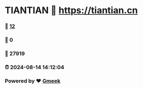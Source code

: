 # TIANTIAN :link: https://tiantian.cn 
### :page_facing_up: [12](https://tiantian.cn/tag.html) 
### :speech_balloon: 0 
### :hibiscus: 27919 
### :alarm_clock: 2024-08-14 14:12:04 
### Powered by :heart: [Gmeek](https://github.com/Meekdai/Gmeek)
